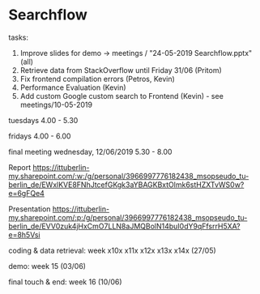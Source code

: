 # Searchflow

tasks:
1. Improve slides for demo -> meetings / "24-05-2019 Searchflow.pptx" (all)
3. Retrieve data from StackOverflow until Friday 31/06 (Pritom)
4. Fix frontend compilation errors (Petros, Kevin)
5. Performance Evaluation (Kevin)
6. Add custom Google custom search to Frontend (Kevin) - see meetings/10-05-2019


tuesdays 4.00 - 5.30

fridays 4.00 - 6.00

final meeting wednesday, 12/06/2019 5.30 - 8.00


Report https://ittuberlin-my.sharepoint.com/:w:/g/personal/3966997776182438_msopseudo_tu-berlin_de/EWxlKVE8FNhJtcefGKgk3aYBAGKBxtOlmk6stHZXTvWS0w?e=6gFQe4

Presentation https://ittuberlin-my.sharepoint.com/:p:/g/personal/3966997776182438_msopseudo_tu-berlin_de/EVV0zuk4jHxCmO7LLN8aJMQBolN14buI0dY9qFfsrrH5XA?e=8h5Vsi


coding & data retrieval: week x10x x11x x12x x13x x14x (27/05)

demo: week 15 (03/06)

final touch & end: week 16 (10/06)
